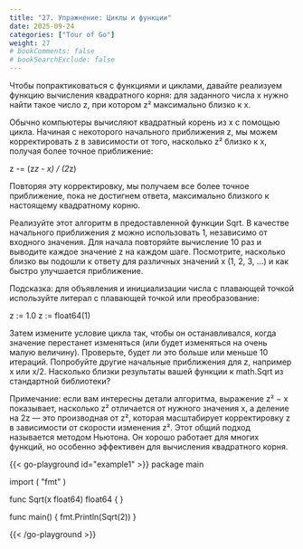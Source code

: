 ```yaml
---
title: "27. Упражнение: Циклы и функции"
date: 2025-09-24
categories: ["Tour of Go"]
weight: 27
# bookComments: false
# bookSearchExclude: false
---
```


Чтобы попрактиковаться с функциями и циклами, давайте реализуем функцию вычисления квадратного корня: для заданного числа x нужно найти такое число z, при котором z² максимально близко к x.

Обычно компьютеры вычисляют квадратный корень из x с помощью цикла. Начиная с некоторого начального приближения z, мы можем корректировать z в зависимости от того, насколько z² близко к x, получая более точное приближение:

z -= (z*z - x) / (2*z)

Повторяя эту корректировку, мы получаем все более точное приближение, пока не достигнем ответа, максимально близкого к настоящему квадратному корню.

Реализуйте этот алгоритм в предоставленной функции Sqrt. В качестве начального приближения z можно использовать 1, независимо от входного значения. Для начала повторяйте вычисление 10 раз и выводите каждое значение z на каждом шаге. Посмотрите, насколько близко вы подошли к ответу для различных значений x (1, 2, 3, ...) и как быстро улучшается приближение.

Подсказка: для объявления и инициализации числа с плавающей точкой используйте литерал с плавающей точкой или преобразование:

z := 1.0
z := float64(1)

Затем измените условие цикла так, чтобы он останавливался, когда значение перестанет изменяться (или будет изменяться на очень малую величину). Проверьте, будет ли это больше или меньше 10 итераций. Попробуйте другие начальные приближения для z, например x или x/2. Насколько близки результаты вашей функции к math.Sqrt из стандартной библиотеки?

Примечание: если вам интересны детали алгоритма, выражение z² − x показывает, насколько z² отличается от нужного значения x, а деление на 2z — это производная от z², которая масштабирует корректировку z в зависимости от скорости изменения z². Этот общий подход называется методом Ньютона. Он хорошо работает для многих функций, но особенно эффективен для вычисления квадратного корня.

{{< go-playground id="example1" >}}
package main

import (
    "fmt"
)

func Sqrt(x float64) float64 {
}

func main() {
    fmt.Println(Sqrt(2))
}



{{< /go-playground >}} 